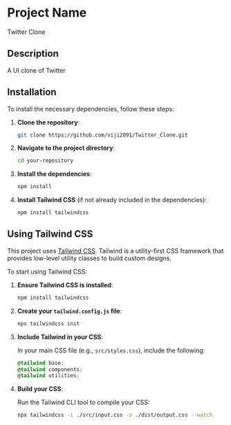 # Project Name
Twitter Clone
## Description  
A UI clone of Twitter

## Installation

To install the necessary dependencies, follow these steps:

1. **Clone the repository**:

    ```bash
    git clone https://github.com/viji2091/Twitter_Clone.git
    ```

2. **Navigate to the project directory**:

    ```bash
    cd your-repository
    ```

3. **Install the dependencies**:

    ```bash
    npm install
    ```

4. **Install Tailwind CSS** (if not already included in the dependencies):

    ```bash
    npm install tailwindcss
    ```


## Using Tailwind CSS

This project uses [Tailwind CSS](https://tailwindcss.com/). Tailwind is a utility-first CSS framework that provides low-level utility classes to build custom designs.

To start using Tailwind CSS:

1. **Ensure Tailwind CSS is installed**:

    ```bash
    npm install tailwindcss
    ```

2. **Create your `tailwind.config.js` file**:

    ```bash
    npx tailwindcss init
    ```

3. **Include Tailwind in your CSS**:

    In your main CSS file (e.g., `src/styles.css`), include the following:

    ```css
    @tailwind base;
    @tailwind components;
    @tailwind utilities;
    ```

4. **Build your CSS**:

    Run the Tailwind CLI tool to compile your CSS:

    ```bash
    npx tailwindcss -i ./src/input.css -o ./dist/output.css --watch
    ```


